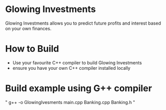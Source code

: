 # Glowing Investments
Glowing Investments allows you to predict future profits and interest based on your own finances.

# How to Build
- Use your favourite C++ compiler to build Glowing Investments
- ensure you have your own C++ compiler installed locally

# Build example using G++ compiler

" g++ -o GlowingIvesments main.cpp Banking.cpp Banking.h "

